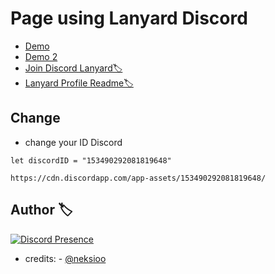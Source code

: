 
# Page using Lanyard Discord

 - [Demo](https://dgs1337.github.io/neksio/)
 - [Demo 2](https://neksio.wtf/)
 - [Join Discord Lanyard🏷️ ](https://discord.gg/lanyard)
 - [Lanyard Profile Readme🏷️ ](https://github.com/cnrad/lanyard-profile-readme)

## Change
- change your ID Discord

```
let discordID = "153490292081819648"
```
```
https://cdn.discordapp.com/app-assets/153490292081819648/
```


## Author 🏷️ 

[![Discord Presence](https://lanyard.cnrad.dev/api/1085270946211963001?borderRadius=5px&idleMessage=ROOT&bg=a&animated=true)](https://discord.com/users/1085270946211963001)

- credits:  - [@neksioo](https://github.com/neksioo/neksio.wtf)
